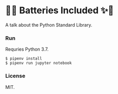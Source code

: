 # 🔋✨ Batteries Included ✨🔋
A talk about the Python Standard Library.

### Run
Requries Python 3.7.
```
$ pipenv install
$ pipenv run jupyter notebook
```

### License
MIT.
